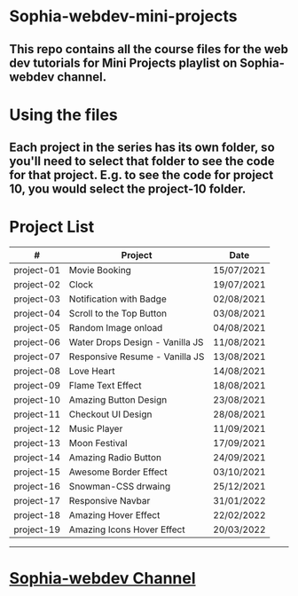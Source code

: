 # Sophia-webdev-mini-projects
This repo contains all the course files for the web dev tutorials for Mini Projects playlist on Sophia-webdev channel.
---
# Using the files
Each project in the series has its own folder, so you'll need to select that folder to see the code for that project. E.g. to see the code for project 10, you would select the project-10 folder.
---
# Project List
|#            |**Project**                                    |**Date**   
|-------------|-----------------------------------------------|----------|
|project-01   |Movie Booking                                 |15/07/2021
|project-02   |Clock                                          |19/07/2021
|project-03   |Notification with Badge                        |02/08/2021
|project-04   |Scroll to the Top Button                       |03/08/2021
|project-05   |Random Image onload                            |04/08/2021
|project-06   |Water Drops Design - Vanilla JS                |11/08/2021
|project-07   |Responsive Resume - Vanilla JS                 |13/08/2021
|project-08   |Love Heart                                     |14/08/2021
|project-09   |Flame Text Effect                              |18/08/2021
|project-10   |Amazing Button Design                          |23/08/2021
|project-11   |Checkout UI Design                             |28/08/2021
|project-12   |Music Player                                   |11/09/2021
|project-13   |Moon Festival                                  |17/09/2021
|project-14   |Amazing Radio Button                           |24/09/2021
|project-15   |Awesome Border Effect                          |03/10/2021
|project-16   |Snowman-CSS drwaing                            |25/12/2021
|project-17   |Responsive Navbar                              |31/01/2022
|project-18   |Amazing Hover Effect                           |22/02/2022
|project-19   |Amazing Icons Hover Effect                     |20/03/2022
---
# [Sophia-webdev Channel](https://space.bilibili.com/1468907420?spm_id_from=333.1007.0.0)
